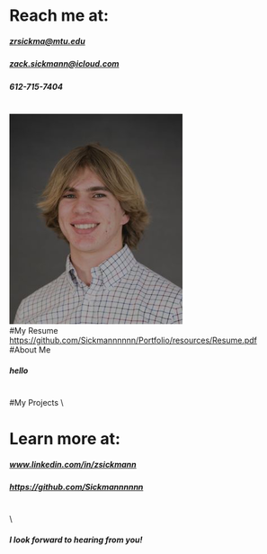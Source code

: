 # Reach me at:
##### zrsickma@mtu.edu
##### zack.sickmann@icloud.com
##### 612-715-7404
\
![Professional Headshot](resources/Headshot.jpg)
\
#My Resume
https://github.com/Sickmannnnnn/Portfolio/resources/Resume.pdf
\
#About Me
##### hello
\
#My Projects
\
# Learn more at:
##### www.linkedin.com/in/zsickmann
##### https://github.com/Sickmannnnnn
\
\
##### I look forward to hearing from you!